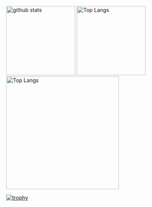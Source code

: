 <p align="left"> 
  <img alt="github stats" height="185px" src="https://github-readme-stats.vercel.app/api?username=kinji2532&theme=onedark&show_icons=ture" />
  <img alt="Top Langs" height="185px" src="https://github-readme-stats.vercel.app/api/top-langs/?username=kinji2532&layout=compact&show_icons=true&theme=onedark" /><brk>
  <img alt="Top Langs" height="302px" src="https://github-readme-streak-stats.herokuapp.com/?user=kinji2532&theme=onedark&hide_border=true" />
</p>

[![trophy](https://github-profile-trophy.vercel.app/?username=kinji2532&theme=onedark&column=7
)](https://github.com/ryo-ma/github-profile-trophy)
